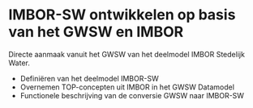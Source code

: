 # IMBOR-SW ontwikkelen op basis van het GWSW en IMBOR

Directe aanmaak vanuit het GWSW van het deelmodel IMBOR Stedelijk Water.

* Definiëren van het deelmodel IMBOR-SW
* Overnemen TOP-concepten uit IMBOR in het GWSW Datamodel
* Functionele beschrijving van de conversie GWSW naar IMBOR-SW
